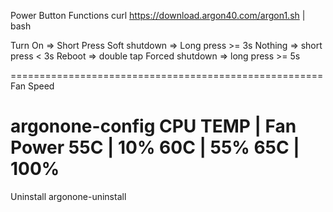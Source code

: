 Power Button Functions
curl https://download.argon40.com/argon1.sh | bash

Turn On => Short Press
Soft shutdown => Long press >= 3s
Nothing => short press < 3s
Reboot => double tap
Forced shutdown => long press >= 5s

======================================================
Fan Speed

argonone-config
CPU TEMP 	| 	Fan Power
55C			|	10%
60C			|	55%
65C 		|	100%
======================================================
Uninstall 
argonone-uninstall